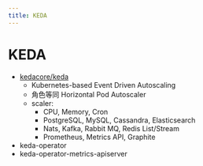```yaml
---
title: KEDA
---
```

# KEDA

- [kedacore/keda](https://github.com/kedacore/keda)
  - Kubernetes-based Event Driven Autoscaling
  - 角色等同 Horizontal Pod Autoscaler
  - scaler:
    - CPU, Memory, Cron
    - PostgreSQL, MySQL, Cassandra, Elasticsearch
    - Nats, Kafka, Rabbit MQ, Redis List/Stream
    - Prometheus, Metrics API, Graphite
- keda-operator
- keda-operator-metrics-apiserver
